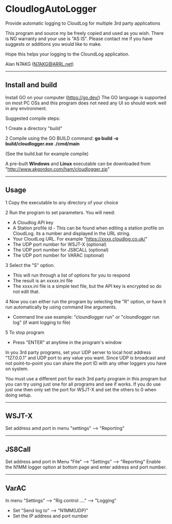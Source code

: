 # CloudlogAutoLogger
Provide automatic logging to CloudLog for multiple 3rd party applications

This program and source my be freely copied and used as you wish. There is NO warranty and your use is "AS IS". 
Please contact me if you have suggests or additions you would like to make.

Hope this helps your logging to the CloundLog application. 

Alan N7AKG  (N7AKG@ARRL.net)

--------------------------------------
Install and build
--------------------------------------
Install GO on your computer (https://go.dev/)
The GO language is supported on most PC OSs and
this program does not need any UI so should work well in any environment.

Suggested compile steps:

   1 Create a directory "build" 

   2 Compile using the GO BUILD command:
      **go build -o build/cloudlogger.exe ./cmd/main**

   (See the build.bat for example compile)

A pre-built **Windows** and **Linux** executable can be downloaded from 
"http://www.akgordon.com/ham/cloudlogger.zip"

---------------------------------------
Usage
---------------------------------------

1 Copy the executable to any directory of your choice

2 Run the program to set parameters. You will need:
   - A Cloudlog API key
   - A Station profile id - This can be found when editing a station profile on CloudLog. its a number and displayed in the URL string.
   - Your CloudLog URL. For example "https://xxxx.cloudlog.co.uk/"
   - The UDP port number for WSJT-X  (optional)
   - The UDP port number for JS8CALL  (optional)
   - The UDP port number for VARAC   (optional)

3 Select the "S" option.
   - This will run through a list of options for you to respond
   - The result is an xxxxx.ini file
   - The xxxx.ini file is a simple text file, but the API key is encrypted so do not edit that.

4 Now you can either run the program by selecting the "R" option, or have it run automatically by using command line arguments.
   - Command line use example:  "cloundlogger run"   or "cloundlogger run log"  (if want logging to file)

5 To stop program
   - Press "ENTER" at anytime in the program's window


In you 3rd party programs, set your UDP server to local host address "127.0.0.1" and UDP port to any value you want. 
Since UDP is broadcast and not point-to-point you can share the port ID with any other loggers 
you have on system.

You must use a different port for each 3rd party program in this program but you can try using just one for all programs and see if works.
If you do use just one then only set the port for WSJT-X and set the others to 0 when doing setup.

---------------------------------------
WSJT-X
---------------------------------------
Set address amd port in menu "settings" --> "Reporting"  

---------------------------------------
JS8Call
---------------------------------------
Set address amd port in Menu "File" --> "Settings" --> "Reporting"
Enable the N1MM logger option at bottom page and enter address and port number.

---------------------------------------
VarAC
---------------------------------------
In menu "Settings" --> "Rig control ...." --> "Logging"
- Set "Send log to" --> "N1MM(UDP)"
- Set the IP address and port number
